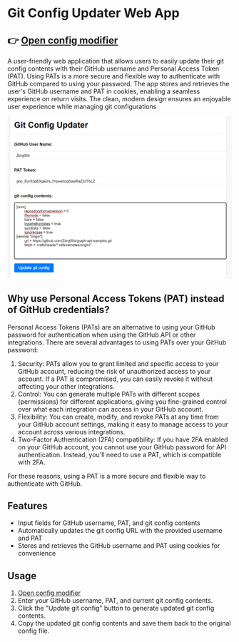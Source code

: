 # Git Config Updater Web App

## 👉 [Open config modifier](https://zerg00s.github.io/git-config-modifier/)

A user-friendly web application that allows users to easily update their git config contents with their GitHub username and Personal Access Token (PAT). Using PATs is a more secure and flexible way to authenticate with GitHub compared to using your password. The app stores and retrieves the user's GitHub username and PAT in cookies, enabling a seamless experience on return visits. The clean, modern design ensures an enjoyable user experience while managing git configurations

![](Screenshot.png)

## Why use Personal Access Tokens (PAT) instead of GitHub credentials?
Personal Access Tokens (PATs) are an alternative to using your GitHub password for authentication when using the GitHub API or other integrations. There are several advantages to using PATs over your GitHub password:
1. Security: PATs allow you to grant limited and specific access to your GitHub account, reducing the risk of unauthorized access to your account. If a PAT is compromised, you can easily revoke it without affecting your other integrations.
1. Control: You can generate multiple PATs with different scopes (permissions) for different applications, giving you fine-grained control over what each integration can access in your GitHub account.
1. Flexibility: You can create, modify, and revoke PATs at any time from your GitHub account settings, making it easy to manage access to your account across various integrations.
1. Two-Factor Authentication (2FA) compatibility: If you have 2FA enabled on your GitHub account, you cannot use your GitHub password for API authentication. Instead, you'll need to use a PAT, which is compatible with 2FA.

For these reasons, using a PAT is a more secure and flexible way to authenticate with GitHub.

## Features

- Input fields for GitHub username, PAT, and git config contents
- Automatically updates the git config URL with the provided username and PAT
- Stores and retrieves the GitHub username and PAT using cookies for convenience

## Usage
1. [Open config modifier](https://zerg00s.github.io/git-config-modifier/)
1. Enter your GitHub username, PAT, and current git config contents.
1. Click the "Update git config" button to generate updated git config contents.
1. Copy the updated git config contents and save them back to the original config file. 